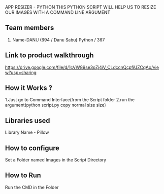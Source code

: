 APP RESIZER - PYTHON
THIS PYTHON SCRIPT WILL HELP US TO RESIZE OUR IMAGES WITH A COMMAND LINE ARGUMENT
## Team members
1. Name-DANU (694 / Danu Sabu)
Python / 367
## Link to product walkthrough

https://drive.google.com/file/d/1cVW89se3oZj4iV_CLdccnQcpfjUZCqAo/view?usp=sharing

## How it Works ?
1.Just go to Command Interface(from the Script folder
2.run the argument(python script.py copy normal size size)
## Libraries used
Library Name - Pillow
## How to configure
Set a Folder named Images in the Script Directory
## How to Run
Run the CMD in the Folder
